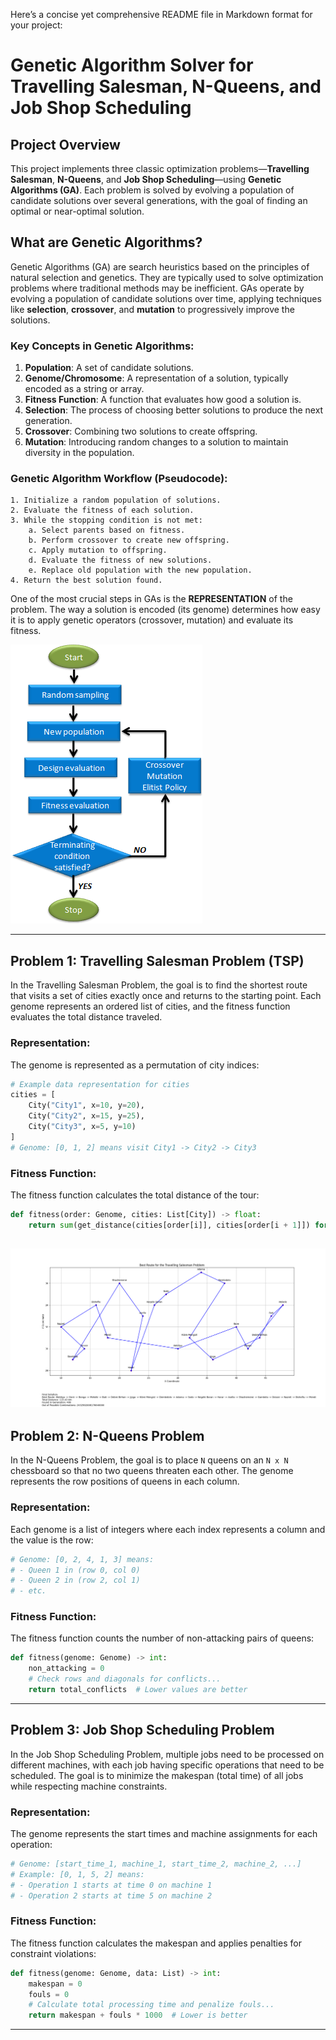 Here’s a concise yet comprehensive README file in Markdown format for your project:


# Genetic Algorithm Solver for Travelling Salesman, N-Queens, and Job Shop Scheduling

## Project Overview
This project implements three classic optimization problems—**Travelling Salesman**, **N-Queens**, and **Job Shop Scheduling**—using **Genetic Algorithms (GA)**. Each problem is solved by evolving a population of candidate solutions over several generations, with the goal of finding an optimal or near-optimal solution.

## What are Genetic Algorithms?
Genetic Algorithms (GA) are search heuristics based on the principles of natural selection and genetics. They are typically used to solve optimization problems where traditional methods may be inefficient. GAs operate by evolving a population of candidate solutions over time, applying techniques like **selection**, **crossover**, and **mutation** to progressively improve the solutions.

### Key Concepts in Genetic Algorithms:
1. **Population**: A set of candidate solutions.
2. **Genome/Chromosome**: A representation of a solution, typically encoded as a string or array.
3. **Fitness Function**: A function that evaluates how good a solution is.
4. **Selection**: The process of choosing better solutions to produce the next generation.
5. **Crossover**: Combining two solutions to create offspring.
6. **Mutation**: Introducing random changes to a solution to maintain diversity in the population.

### Genetic Algorithm Workflow (Pseudocode):
```
1. Initialize a random population of solutions.
2. Evaluate the fitness of each solution.
3. While the stopping condition is not met:
    a. Select parents based on fitness.
    b. Perform crossover to create new offspring.
    c. Apply mutation to offspring.
    d. Evaluate the fitness of new solutions.
    e. Replace old population with the new population.
4. Return the best solution found.
```

One of the most crucial steps in GAs is the **REPRESENTATION** of the problem. The way a solution is encoded (its genome) determines how easy it is to apply genetic operators (crossover, mutation) and evaluate its fitness.

![Placeholder for GA Illustration](./images/ga_flowchart.png)

---

## Problem 1: Travelling Salesman Problem (TSP)
In the Travelling Salesman Problem, the goal is to find the shortest route that visits a set of cities exactly once and returns to the starting point. Each genome represents an ordered list of cities, and the fitness function evaluates the total distance traveled.

### Representation:
The genome is represented as a permutation of city indices:
```python
# Example data representation for cities
cities = [
    City("City1", x=10, y=20),
    City("City2", x=15, y=25),
    City("City3", x=5, y=10)
]
# Genome: [0, 1, 2] means visit City1 -> City2 -> City3
```
### Fitness Function:
The fitness function calculates the total distance of the tour:
```python
def fitness(order: Genome, cities: List[City]) -> float:
    return sum(get_distance(cities[order[i]], cities[order[i + 1]]) for i in range(len(order) - 1))
```
![Travelling Salesman](./images/TSM20.png)
---

## Problem 2: N-Queens Problem
In the N-Queens Problem, the goal is to place `N` queens on an `N x N` chessboard so that no two queens threaten each other. The genome represents the row positions of queens in each column.

### Representation:
Each genome is a list of integers where each index represents a column and the value is the row:
```python
# Genome: [0, 2, 4, 1, 3] means:
# - Queen 1 in (row 0, col 0)
# - Queen 2 in (row 2, col 1)
# - etc.
```
### Fitness Function:
The fitness function counts the number of non-attacking pairs of queens:
```python
def fitness(genome: Genome) -> int:
    non_attacking = 0
    # Check rows and diagonals for conflicts...
    return total_conflicts  # Lower values are better
```

---

## Problem 3: Job Shop Scheduling Problem
In the Job Shop Scheduling Problem, multiple jobs need to be processed on different machines, with each job having specific operations that need to be scheduled. The goal is to minimize the makespan (total time) of all jobs while respecting machine constraints.

### Representation:
The genome represents the start times and machine assignments for each operation:
```python
# Genome: [start_time_1, machine_1, start_time_2, machine_2, ...]
# Example: [0, 1, 5, 2] means:
# - Operation 1 starts at time 0 on machine 1
# - Operation 2 starts at time 5 on machine 2
```
### Fitness Function:
The fitness function calculates the makespan and applies penalties for constraint violations:
```python
def fitness(genome: Genome, data: List) -> int:
    makespan = 0
    fouls = 0
    # Calculate total processing time and penalize fouls...
    return makespan + fouls * 1000  # Lower is better
```

---
